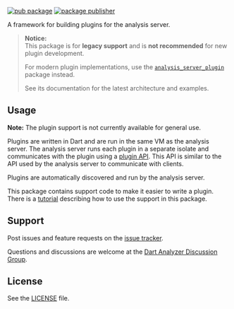 [![pub package](https://img.shields.io/pub/v/analyzer_plugin.svg)](https://pub.dev/packages/analyzer_plugin)
[![package publisher](https://img.shields.io/pub/publisher/analyzer_plugin.svg)](https://pub.dev/packages/analyzer_plugin/publisher)

A framework for building plugins for the analysis server.

> **Notice:**  
> This package is for **legacy support** and is **not recommended** for new plugin development.  
>  
> For modern plugin implementations, use the [`analysis_server_plugin`](https://pub.dev/packages/analysis_server_plugin) package instead.  
>  
> See its documentation for the latest architecture and examples.

## Usage

**Note:** The plugin support is not currently available for general use.

Plugins are written in Dart and are run in the same VM as the analysis server.
The analysis server runs each plugin in a separate isolate and communicates with
the plugin using a [plugin API][pluginapi]. This API is similar to the API used
by the analysis server to communicate with clients.

Plugins are automatically discovered and run by the analysis server.

This package contains support code to make it easier to write a plugin. There is
a [tutorial][tutorial] describing how to use the support in this package.

## Support

Post issues and feature requests on the [issue tracker][issues].

Questions and discussions are welcome at the
[Dart Analyzer Discussion Group][list].

## License

See the [LICENSE] file.

[issues]: https://github.com/dart-lang/sdk/issues
[LICENSE]: https://github.com/dart-lang/sdk/blob/main/pkg/analyzer/LICENSE
[list]: https://groups.google.com/a/dartlang.org/forum/#!forum/analyzer-discuss
[pluginapi]: https://htmlpreview.github.io/?https://github.com/dart-lang/sdk/blob/main/pkg/analyzer_plugin/doc/api.html
[tutorial]: https://github.com/dart-lang/sdk/blob/main/pkg/analyzer_plugin/doc/tutorial/tutorial.md
